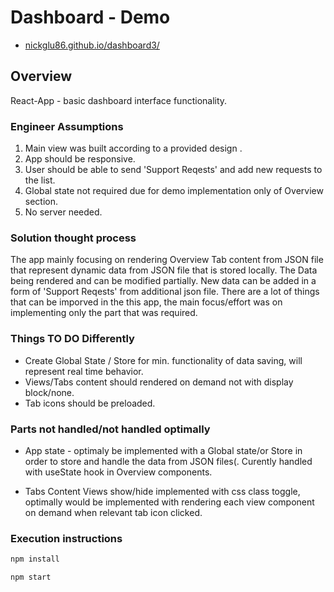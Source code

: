 # Dashboard - Demo

* [nickglu86.github.io/dashboard3/](https://nickglu86.github.io/dashboard3/)
## Overview

React-App - basic dashboard interface functionality.

### Engineer Assumptions
 
1. Main view was built according to a provided design .
2. App should be responsive.
3. User should be able to send 'Support Reqests' and add new requests to the list.
4. Global state not required due for demo implementation only of Overview section.
4. No server needed.


### Solution thought process
The app mainly focusing on rendering  Overview Tab content from JSON file that represent dynamic data from JSON file that is stored locally. The Data being rendered  and can be modified partially. New data can be added in a form of 'Support Reqests' from additional json file.
There are a lot of things that can be imporved in the this app, the main focus/effort was on implementing only the part that was required.


### Things TO DO Differently
* Create Global State / Store for min. functionality of data saving, will represent real time behavior.
* Views/Tabs content should rendered on demand not with display block/none.
* Tab icons should be preloaded.


### Parts not handled/not handled optimally
* App state - optimaly  be implemented with a Global state/or Store in order to store and handle the data from JSON files(. Curently handled with useState hook in Overview components.

* Tabs Content Views show/hide implemented with css class toggle, optimally would be implemented with rendering each view component on demand when relevant tab icon clicked.


### Execution instructions

```sh
npm install
```
```sh
npm start
```

